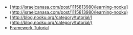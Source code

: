 * [http://israelcanasa.com/post/1115813980/learning-nooku](http://israelcanasa.com/post/1115813980/learning-nooku) 
* [http://blog.nooku.org/category/tutorial/](http://blog.nooku.org/category/tutorial/)
* [Framework Tutorial](http://www.alltogetherasawhole.org/profiles/blogs/nooku-framework-tutorial-part) 

